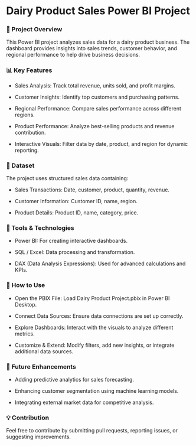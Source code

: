 # Dairy Product Sales Power BI Project

### 📌 Project Overview

This Power BI project analyzes sales data for a dairy product business. The dashboard provides insights into sales trends, customer behavior, and regional performance to help drive business decisions.

### 📊 Key Features

- Sales Analysis: Track total revenue, units sold, and profit margins.

- Customer Insights: Identify top customers and purchasing patterns.

- Regional Performance: Compare sales performance across different regions.

- Product Performance: Analyze best-selling products and revenue contribution.

- Interactive Visuals: Filter data by date, product, and region for dynamic reporting.

### 💁️ Dataset

The project uses structured sales data containing:

- Sales Transactions: Date, customer, product, quantity, revenue.

- Customer Information: Customer ID, name, region.

- Product Details: Product ID, name, category, price.

### 🔧 Tools & Technologies

- Power BI: For creating interactive dashboards.

- SQL / Excel: Data processing and transformation.

- DAX (Data Analysis Expressions): Used for advanced calculations and KPIs.

### 🚀 How to Use

- Open the PBIX File: Load Dairy Product Project.pbix in Power BI Desktop.

- Connect Data Sources: Ensure data connections are set up correctly.

- Explore Dashboards: Interact with the visuals to analyze different metrics.

- Customize & Extend: Modify filters, add new insights, or integrate additional data sources.

### 📢 Future Enhancements

- Adding predictive analytics for sales forecasting.

- Enhancing customer segmentation using machine learning models.

- Integrating external market data for competitive analysis.

### 💡 Contribution

Feel free to contribute by submitting pull requests, reporting issues, or suggesting improvements.


